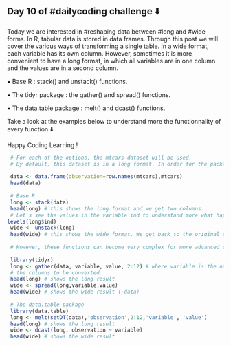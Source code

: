 ## Day 10 of #dailycoding challenge ⬇️

Today we are interested in #reshaping data between #long and #wide forms.
In R, tabular data is stored in data frames. Through this post we will cover the various ways of transforming a single table.
In a wide format, each variable has its own column. However, sometimes it is more convenient to have a long format, in which all variables are in one column and the values are in a second column.

▪ Base R : stack() and unstack() functions.

▪ The tidyr package : the gather() and spread() functions.

▪ The data.table package : melt() and dcast() functions.

Take a look at the examples below to understand more the functionnality of every function ⬇️

Happy Coding Learning !

``` r
 # For each of the options, the mtcars dataset will be used. 
 # By default, this dataset is in a long format. In order for the packages to work, we will insert the row names as the first column.
 
 data <- data.frame(observation=row.names(mtcars),mtcars)
 head(data)
 
 # Base R
 long <- stack(data)
 head(long) # this shows the long format and we get two columns.
 # Let's see the values in the variable ind to understand more what happened.
levels(long$ind)
 wide <- unstack(long)
 head(wide) # this shows the wide format. We get back to the original data.
 
 # However, these functions can become very complex for more advanced use cases. Luckily, there are other options using third party packages : The tidyr package.
 
 library(tidyr)
 long <- gather(data, variable, value, 2:12) # where variable is the name of the variable column, value indicates the name of the value column and 2:12 refers to
 # the columns to be converted. 
 head(long) # shows the long result
 wide <- spread(long,variable,value)
 head(wide) # shows the wide result (~data)
 
 # The data.table package
 library(data.table)
 long <- melt(setDT(data),'observation',2:12,'variable', 'value')
 head(long) # shows the long result
 wide <- dcast(long, observation ~ variable)
 head(wide) # shows the wide result
```
